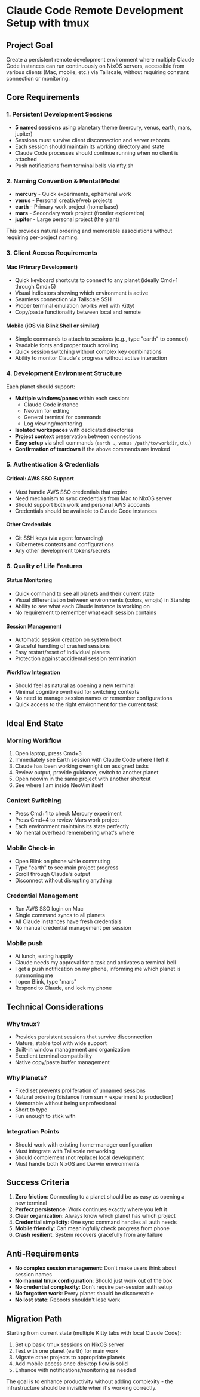 # Claude Code Remote Development Setup with tmux

## Project Goal

Create a persistent remote development environment where multiple Claude Code instances can run continuously on NixOS servers, accessible from various clients (Mac, mobile, etc.) via Tailscale, without requiring constant connection or monitoring.

## Core Requirements

### 1. Persistent Development Sessions
- **5 named sessions** using planetary theme (mercury, venus, earth, mars, jupiter)
- Sessions must survive client disconnection and server reboots
- Each session should maintain its working directory and state
- Claude Code processes should continue running when no client is attached
- Push notifications from terminal bells via nfty.sh

### 2. Naming Convention & Mental Model
- **mercury** - Quick experiments, ephemeral work
- **venus** - Personal creative/web projects  
- **earth** - Primary work project (home base)
- **mars** - Secondary work project (frontier exploration)
- **jupiter** - Large personal project (the giant)

This provides natural ordering and memorable associations without requiring per-project naming.

### 3. Client Access Requirements

#### Mac (Primary Development)
- Quick keyboard shortcuts to connect to any planet (ideally Cmd+1 through Cmd+5)
- Visual indicators showing which environment is active
- Seamless connection via Tailscale SSH
- Proper terminal emulation (works well with Kitty)
- Copy/paste functionality between local and remote

#### Mobile (iOS via Blink Shell or similar)
- Simple commands to attach to sessions (e.g., type "earth" to connect)
- Readable fonts and proper touch scrolling
- Quick session switching without complex key combinations
- Ability to monitor Claude's progress without active interaction

### 4. Development Environment Structure

Each planet should support:
- **Multiple windows/panes** within each session:
  - Claude Code instance
  - Neovim for editing
  - General terminal for commands
  - Log viewing/monitoring
- **Isolated workspaces** with dedicated directories
- **Project context** preservation between connections
- **Easy setup** via shell commands (`earth .`, `venus /path/to/workdir`, etc.)
- **Confirmation of teardown** if the above commands are invoked

### 5. Authentication & Credentials

#### Critical: AWS SSO Support
- Must handle AWS SSO credentials that expire
- Need mechanism to sync credentials from Mac to NixOS server
- Should support both work and personal AWS accounts
- Credentials should be available to Claude Code instances

#### Other Credentials
- Git SSH keys (via agent forwarding)
- Kubernetes contexts and configurations
- Any other development tokens/secrets

### 6. Quality of Life Features

#### Status Monitoring
- Quick command to see all planets and their current state
- Visual differentiation between environments (colors, emojis) in Starship
- Ability to see what each Claude instance is working on
- No requirement to remember what each session contains

#### Session Management
- Automatic session creation on system boot
- Graceful handling of crashed sessions
- Easy restart/reset of individual planets
- Protection against accidental session termination

#### Workflow Integration
- Should feel as natural as opening a new terminal
- Minimal cognitive overhead for switching contexts
- No need to manage session names or remember configurations
- Quick access to the right environment for the current task

## Ideal End State

### Morning Workflow
1. Open laptop, press Cmd+3
2. Immediately see Earth session with Claude Code where I left it
3. Claude has been working overnight on assigned tasks
4. Review output, provide guidance, switch to another planet
5. Open neovim in the same project with another shortcut
6. See where I am inside NeoVim itself

### Context Switching
- Press Cmd+1 to check Mercury experiment
- Press Cmd+4 to review Mars work project
- Each environment maintains its state perfectly
- No mental overhead remembering what's where

### Mobile Check-in
- Open Blink on phone while commuting
- Type "earth" to see main project progress
- Scroll through Claude's output
- Disconnect without disrupting anything

### Credential Management
- Run AWS SSO login on Mac
- Single command syncs to all planets
- All Claude instances have fresh credentials
- No manual credential management per session

### Mobile push
- At lunch, eating happily
- Claude needs my approval for a task and activates a terminal bell
- I get a push notification on my phone, informing me which planet is summoning me
- I open Blink, type "mars"
- Respond to Claude, and lock my phone

## Technical Considerations

### Why tmux?
- Provides persistent sessions that survive disconnection
- Mature, stable tool with wide support
- Built-in window management and organization
- Excellent terminal compatibility
- Native copy/paste buffer management

### Why Planets?
- Fixed set prevents proliferation of unnamed sessions
- Natural ordering (distance from sun = experiment to production)
- Memorable without being unprofessional
- Short to type
- Fun enough to stick with

### Integration Points
- Should work with existing home-manager configuration
- Must integrate with Tailscale networking
- Should complement (not replace) local development
- Must handle both NixOS and Darwin environments

## Success Criteria

1. **Zero friction**: Connecting to a planet should be as easy as opening a new terminal
2. **Perfect persistence**: Work continues exactly where you left it
3. **Clear organization**: Always know which planet has which project
4. **Credential simplicity**: One sync command handles all auth needs
5. **Mobile friendly**: Can meaningfully check progress from phone
6. **Crash resilient**: System recovers gracefully from any failure

## Anti-Requirements

- **No complex session management**: Don't make users think about session names
- **No manual tmux configuration**: Should just work out of the box
- **No credential complexity**: Don't require per-session auth setup
- **No forgotten work**: Every planet should be discoverable
- **No lost state**: Reboots shouldn't lose work

## Migration Path

Starting from current state (multiple Kitty tabs with local Claude Code):
1. Set up basic tmux sessions on NixOS server
2. Test with one planet (earth) for main work
3. Migrate other projects to appropriate planets
4. Add mobile access once desktop flow is solid
5. Enhance with notifications/monitoring as needed

The goal is to enhance productivity without adding complexity - the infrastructure should be invisible when it's working correctly.
